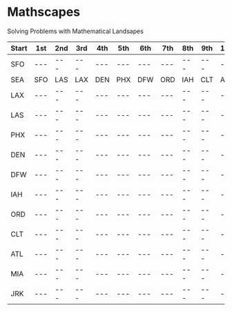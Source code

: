 # Mathscapes
Solving Problems with Mathematical Landsapes 

  Start| 1st | 2nd | 3rd | 4th | 5th | 6th | 7th | 8th | 9th | 10th | 11th | 12th | 
     --- | --- | --- | --- | --- | --- | --- | --- | --- | --- | --- | --- | --- |
     SFO | --- | --- | --- | --- | --- | --- | --- | --- | --- | --- | --- | --- | 
     SEA | SFO | LAS | LAX | DEN | PHX | DFW | ORD | IAH | CLT | ATL | JFK | MIA | 
     LAX | --- | --- | --- | --- | --- | --- | --- | --- | --- | --- | --- | --- |
     LAS | --- | --- | --- | --- | --- | --- | --- | --- | --- | --- | --- | --- | 
     PHX | --- | --- | --- | --- | --- | --- | --- | --- | --- | --- | --- | --- | 
     DEN | --- | --- | --- | --- | --- | --- | --- | --- | --- | --- | --- | --- |
     DFW | --- | --- | --- | --- | --- | --- | --- | --- | --- | --- | --- | --- |
     IAH | --- | --- | --- | --- | --- | --- | --- | --- | --- | --- | --- | --- | 
     ORD | --- | --- | --- | --- | --- | --- | --- | --- | --- | --- | --- | --- |
     CLT | --- | --- | --- | --- | --- | --- | --- | --- | --- | --- | --- | --- |
     ATL | --- | --- | --- | --- | --- | --- | --- | --- | --- | --- | --- | --- | 
     MIA | --- | --- | --- | --- | --- | --- | --- | --- | --- | --- | --- | --- |
     JRK | --- | --- | --- | --- | --- | --- | --- | --- | --- | --- | --- | --- | 
